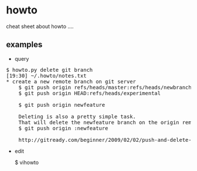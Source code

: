 howto
=====

cheat sheet about howto ....

examples
--------

* query

<pre>
$ howto.py delete git branch
[19:30] ~/.howto/notes.txt
* create a new remote branch on git server
    $ git push origin refs/heads/master:refs/heads/newbranch
    $ git push origin HEAD:refs/heads/experimental
    
    $ git push origin newfeature
    
    Deleting is also a pretty simple task.
    That will delete the newfeature branch on the origin remote
    $ git push origin :newfeature
    
    http://gitready.com/beginner/2009/02/02/push-and-delete-branches.html
</pre>

* edit

  $ vihowto
